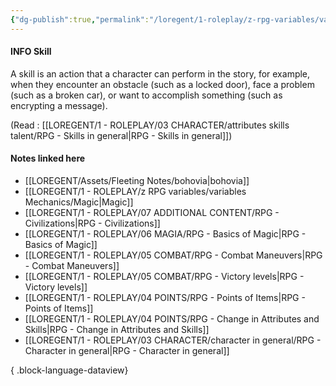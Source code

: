```yaml
---
{"dg-publish":true,"permalink":"/loregent/1-roleplay/z-rpg-variables/variables-mechanics/skill/"}
---
```


#### INFO Skill

A skill is an action that a character can perform in the story, for example, when they encounter an obstacle (such as a locked door), face a problem (such as a broken car), or want to accomplish something (such as encrypting a message).

(Read : [[LOREGENT/1 - ROLEPLAY/03 CHARACTER/attributes skills talent/RPG - Skills in general\|RPG - Skills in general]])
#### Notes linked here
- [[LOREGENT/Assets/Fleeting Notes/bohovia\|bohovia]]
- [[LOREGENT/1 - ROLEPLAY/z RPG variables/variables Mechanics/Magic\|Magic]]
- [[LOREGENT/1 - ROLEPLAY/07 ADDITIONAL CONTENT/RPG - Civilizations\|RPG - Civilizations]]
- [[LOREGENT/1 - ROLEPLAY/06 MAGIA/RPG - Basics of Magic\|RPG - Basics of Magic]]
- [[LOREGENT/1 - ROLEPLAY/05 COMBAT/RPG - Combat Maneuvers\|RPG - Combat Maneuvers]]
- [[LOREGENT/1 - ROLEPLAY/05 COMBAT/RPG - Victory levels\|RPG - Victory levels]]
- [[LOREGENT/1 - ROLEPLAY/04 POINTS/RPG - Points of Items\|RPG - Points of Items]]
- [[LOREGENT/1 - ROLEPLAY/04 POINTS/RPG - Change in Attributes and Skills\|RPG - Change in Attributes and Skills]]
- [[LOREGENT/1 - ROLEPLAY/03 CHARACTER/character in general/RPG - Character in general\|RPG - Character in general]]

{ .block-language-dataview}
